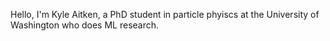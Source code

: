 Hello, I'm Kyle Aitken, a PhD student in particle phyiscs at the University of Washington who does ML research.
